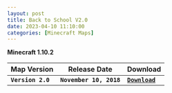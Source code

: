 ```yaml
---
layout: post
title: Back to School V2.0
date: 2023-04-10 11:10:00
categories: [Minecraft Maps]
---
```


**Minecraft 1.10.2**

| Map Version | Release Date | Download |
| --- | --- | --- |
| **`Version 2.0`** | **`November 10, 2018`** | [**`Download`**](https://github.com/ScytedTV-Downloads/MCM-Back-to-School/releases/download/v2.0/Back-to-School_v2.0.zip) |